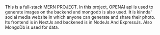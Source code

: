 This is a full-stack MERN PROJECT. In this project, OPENAI api is used to generate images on the backend and mongodb is also used. It is kinnda' social media website in which anyone can generate and share their photo. Its frontend is in NextJs and backened is in NodeJs And ExpressJs. Also MongoDb is used for data.